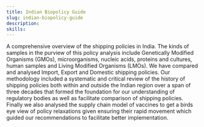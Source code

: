 ```yaml
---
title: Indian Biopolicy Guide
slug: indian-biopolicy-guide
description: 
skills: 
---
```


A comprehensive overview of the shipping policies in India. The kinds of samples in the purview of this policy analysis include Genetically Modified Organisms (GMOs), microorganisms, nucleic acids, proteins and cultures, human samples and Living Modified Organisms (LMOs). We have compared and analysed Import, Export and Domestic shipping policies. Our methodology included a systematic and critical review of the history of shipping policies both within and outside the Indian region over a span of three decades that formed the foundation for our understanding of regulatory bodies as well as facilitate comparison of shipping policies. Finally we also analysed the supply chain model of vaccines to get a birds eye view of policy relaxations given ensuring their rapid movement which guided our recommendations to facilitate better implementation.